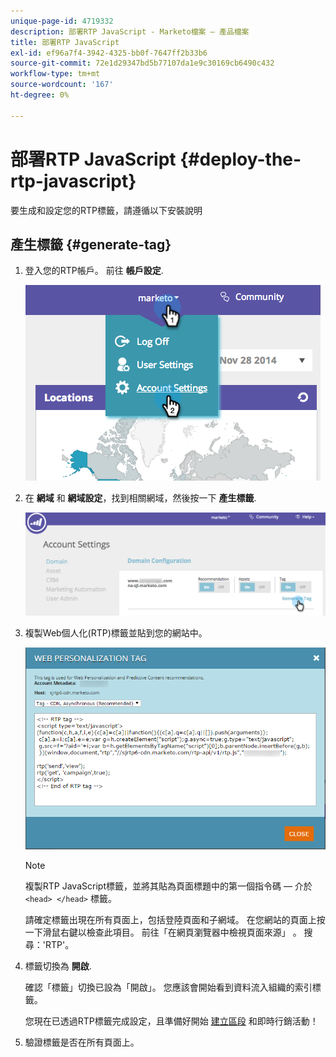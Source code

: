 ```yaml
---
unique-page-id: 4719332
description: 部署RTP JavaScript - Marketo檔案 — 產品檔案
title: 部署RTP JavaScript
exl-id: ef96a7f4-3942-4325-bb0f-7647ff2b33b6
source-git-commit: 72e1d29347bd5b77107da1e9c30169cb6490c432
workflow-type: tm+mt
source-wordcount: '167'
ht-degree: 0%

---
```


# 部署RTP JavaScript {#deploy-the-rtp-javascript}

要生成和設定您的RTP標籤，請遵循以下安裝說明

## 產生標籤 {#generate-tag}

1. 登入您的RTP帳戶。 前往 **帳戶設定**.

   ![](assets/image2014-12-1-23-3a3-3a12.png)

1. 在 **網域** 和 **網域設定**，找到相關網域，然後按一下 **產生標籤**.

   ![](assets/image2014-12-1-23-3a5-3a35.png)

1. 複製Web個人化(RTP)標籤並貼到您的網站中。

   ![](assets/web-personalization-tag.png)

   >[!NOTE]
   >
   >複製RTP JavaScript標籤，並將其貼為頁面標題中的第一個指令碼 — 介於 `<head> </head>` 標籤。

   請確定標籤出現在所有頁面上，包括登陸頁面和子網域。 在您網站的頁面上按一下滑鼠右鍵以檢查此項目。 前往「在網頁瀏覽器中檢視頁面來源」 。 搜尋：&#39;RTP&#39;。

1. 標籤切換為 **開啟**.

   確認「標籤」切換已設為「開啟」。 您應該會開始看到資料流入組織的索引標籤。

   您現在已透過RTP標籤完成設定，且準備好開始 [建立區段](/help/marketo/product-docs/web-personalization/using-web-segments/create-a-basic-web-segment.md) 和即時行銷活動！

1. 驗證標籤是否在所有頁面上。
